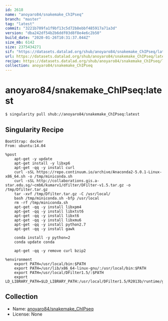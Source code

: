```yaml
---
id: 2618
name: "anoyaro84/snakemake_ChIPseq"
branch: "master"
tag: "latest"
commit: "3221b709fa1f9bf13c5d72b8ebbf485917a71a3d"
version: "dba242df54b2b6ddf03d8f8e4e6c2b50"
build_date: "2020-01-26T10:31:37.044Z"
size_mb: 6142
size: 2375434271
sif: "https://datasets.datalad.org/shub/anoyaro84/snakemake_ChIPseq/latest/2020-01-26-3221b709-dba242df/dba242df54b2b6ddf03d8f8e4e6c2b50.simg"
url: https://datasets.datalad.org/shub/anoyaro84/snakemake_ChIPseq/latest/2020-01-26-3221b709-dba242df/
recipe: https://datasets.datalad.org/shub/anoyaro84/snakemake_ChIPseq/latest/2020-01-26-3221b709-dba242df/Singularity
collection: anoyaro84/snakemake_ChIPseq
---
```


# anoyaro84/snakemake_ChIPseq:latest

```bash
$ singularity pull shub://anoyaro84/snakemake_ChIPseq:latest
```

## Singularity Recipe

```singularity
BootStrap: docker
From: ubuntu:14.04

%post
	apt-get -y update
	apt-get install -y libxp6
	apt-get -qq -y install curl
	curl -sSL https://repo.continuum.io/archive/Anaconda2-5.0.1-Linux-x86_64.sh -o /tmp/miniconda.sh
	curl -sSL http://collaborations.gis.a-star.edu.sg/~cmb6/kumarv1/dfilter/DFilter-v1.5.tar.gz -o /tmp/Dfilter.tar.gz
	tar -xvf /tmp/Dfilter.tar.gz -C /usr/local/
	bash /tmp/miniconda.sh -bfp /usr/local
	rm -rf /tmp/miniconda.sh
	apt-get -qq -y install libxpm4
	apt-get -qq -y install libxtst6
	apt-get -qq -y install libxt6
	apt-get -qq -y install libxmu6
	apt-get -qq -y install python2.7
	apt-get -qq -y install gawk

	conda install -y python=2
	conda update conda

	apt-get -qq -y remove curl bzip2

%environment	
	export PATH=/usr/local/bin:$PATH
	export PATH=/usr/lib/x86_64-linux-gnu/:/usr/local/bin:$PATH
	export PATH=/usr/local/DFilter1.5/:$PATH
	export LD_LIBRARY_PATH=$LD_LIBRARY_PATH:/usr/local/DFilter1.5/R2013b/runtime/glnxa64:/usr/local/DFilter1.5/R2013b/bin/glnxa64
```

## Collection

 - Name: [anoyaro84/snakemake_ChIPseq](https://github.com/anoyaro84/snakemake_ChIPseq)
 - License: None

